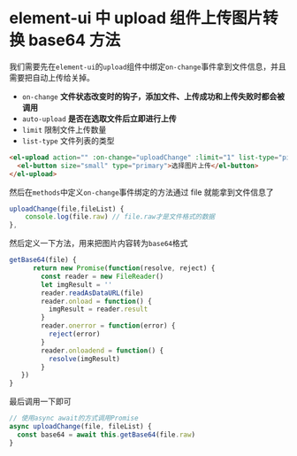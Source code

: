 # element-ui 中 upload 组件上传图片转换 base64 方法

我们需要先在`element-ui`的`upload`组件中绑定`on-change`事件拿到文件信息，并且需要把自动上传给关掉。

- `on-change` **文件状态改变时的钩子，添加文件、上传成功和上传失败时都会被调用**
- `auto-upload` **是否在选取文件后立即进行上传**
- `limit` 限制文件上传数量
- `list-type` 文件列表的类型

```html
<el-upload action="" :on-change="uploadChange" :limit="1" list-type="picture" :auto-upload="false">
  <el-button size="small" type="primary">选择图片上传</el-button>
</el-upload>
```

然后在`methods`中定义`on-change`事件绑定的方法通过 file 就能拿到文件信息了

```js
uploadChange(file,fileList) {
	console.log(file.raw) // file.raw才是文件格式的数据
},
```

然后定义一下方法，用来把图片内容转为`base64`格式

```js
getBase64(file) {
      return new Promise(function(resolve, reject) {
        const reader = new FileReader()
        let imgResult = ''
        reader.readAsDataURL(file)
        reader.onload = function() {
          imgResult = reader.result
        }
        reader.onerror = function(error) {
          reject(error)
        }
        reader.onloadend = function() {
          resolve(imgResult)
        }
   })
}
```

最后调用一下即可

```js
// 使用async await的方式调用Promise
async uploadChange(file, fileList) {
  const base64 = await this.getBase64(file.raw)
}
```
